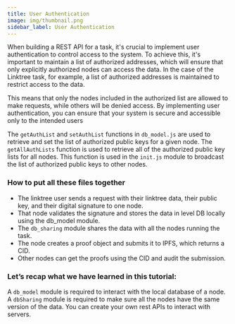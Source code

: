 ```yaml
---
title: User Authentication
image: img/thumbnail.png
sidebar_label: User Authentication
---
```


When building a REST API for a task, it's crucial to implement user authentication to control access to the system. To achieve this, it's important to maintain a list of authorized addresses, which will ensure that only explicitly authorized nodes can access the data. In the case of the Linktree task, for example, a list of authorized addresses is maintained to restrict access to the data. 

This means that only the nodes included in the authorized list are allowed to make requests, while others will be denied access. By implementing user authentication, you can ensure that your system is secure and accessible only to the intended users

The `getAuthList` and `setAuthList` functions in `db_model.js` are used to retrieve and set the list of authorized public keys for a given node. The `getAllAuthLists` function is used to retrieve all of the authorized public key lists for all nodes. This function is used in the `init.js` module to broadcast the list of authorized public keys to other nodes.

### How to put all these files together

- The linktree user sends a request with their linktree data, their public key, and their digital signature to one node.
- That node validates the signature and stores the data in level DB locally using the db_model module.
- The `db_sharing` module shares the data with all the nodes running the task.
- The node creates a proof object and submits it to IPFS, which returns a CID.
- Other nodes can get the proofs using the CID and audit the submission.

### Let’s recap what we have learned in this tutorial: 

A `db_model` module is required to interact with the local database of a node. 
A `dbSharing` module is required to make sure all the nodes have the same version of the data.
You can create your own rest APIs to interact with servers. 

